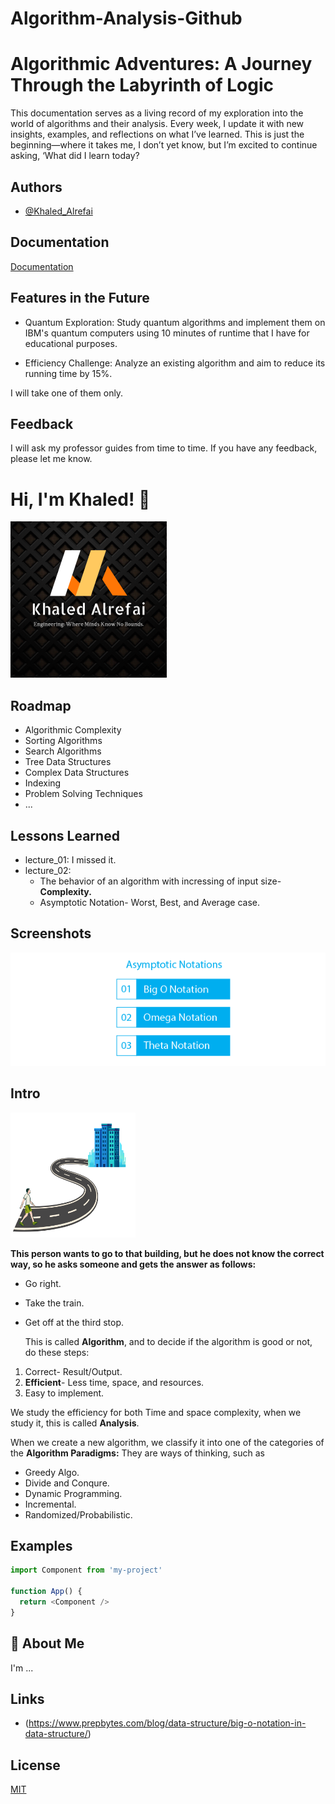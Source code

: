 # Algorithm-Analysis-Github
 
# Algorithmic Adventures: A Journey Through the Labyrinth of Logic

This documentation serves as a living record of my exploration into the world of 
algorithms and their analysis. Every week, I update it with new insights, examples, 
and reflections on what I’ve learned. This is just the beginning—where it takes me, 
I don’t yet know, but I’m excited to continue asking, ‘What did I learn today?


## Authors

- [@Khaled_Alrefai](https://github.com/Kaldx5)


## Documentation

[Documentation](Documentation)


## Features in the Future

- Quantum Exploration: Study quantum algorithms and implement them on IBM's quantum computers using 10 minutes of runtime that I have for educational purposes.

- Efficiency Challenge: Analyze an existing algorithm and aim to reduce its running time by 15%.


I will take one of them only.

## Feedback

 I will ask my professor guides from time to time.
 If you have any feedback, please let me know.


# Hi, I'm Khaled! 👋


<img src="photos/ka.png" width="250" height="250">

## Roadmap

- Algorithmic Complexity
- Sorting Algorithms
- Search Algorithms
- Tree Data Structures
- Complex Data Structures
- Indexing
- Problem Solving Techniques
- ...

## Lessons Learned
- lecture_01: I missed it.
- lecture_02: 
    - The behavior of an algorithm with incressing of input size- **Complexity.**
    - Asymptotic Notation- Worst, Best, and Average case.


## Screenshots

![Types of Asymptotic Notations](photos/aa.png)


## Intro 

<img src="photos/tr.png" width="200" height="200">

 **This person wants to go to that building, but he does not know the correct way, so he asks someone and gets the answer as follows:**
 - Go right.
 - Take the train.
 - Get off at the third stop.

     This is called **Algorithm**, and to decide if the algorithm is good or not, do these steps:
  
  1. Correct- Result/Output.
  2. **Efficient**- Less time, space, and resources.
  3. Easy to implement.

  We study the efficiency for both Time and space complexity, when we study it, this is called **Analysis**.
 
  When we create a new algorithm, we classify it into one of the categories of the **Algorithm Paradigms:**
   They are ways of thinking, such as
  - Greedy Algo. 
  - Divide and Conqure.  
  - Dynamic Programming. 
  - Incremental. 
  - Randomized/Probabilistic.

## Examples

```javascript
import Component from 'my-project'

function App() {
  return <Component />
}
```


## 🚀 About Me
I'm ...

## Links
- (https://www.prepbytes.com/blog/data-structure/big-o-notation-in-data-structure/)
## License

[MIT](https://choosealicense.com/licenses/mit/)


